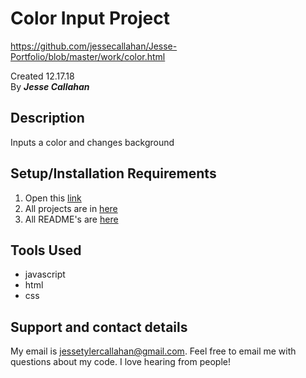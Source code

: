 # Color Input Project
https://github.com/jessecallahan/Jesse-Portfolio/blob/master/work/color.html

Created 12.17.18</br>
By _**Jesse Callahan**_</br>

## Description
Inputs a color and changes background

## Setup/Installation Requirements

1. Open this [link](https://github.com/jessecallahan/Jesse-Portfolio/blob/master/work/color.html)
3. All projects are in [here](https://github.com/jessecallahan/Jesse-Portfolio/tree/master/work)
4. All README's are [here](https://github.com/jessecallahan/Jesse-Portfolio/tree/master/readme)

## Tools Used
* javascript
* html 
* css

## Support and contact details

My email is jessetylercallahan@gmail.com. Feel free to email me with questions about my code. I love hearing from people!
